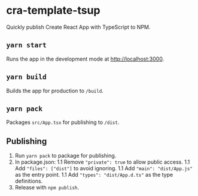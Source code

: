 # cra-template-tsup

Quickly publish Create React App with TypeScript to NPM.

## `yarn start`

Runs the app in the development mode at [http://localhost:3000](http://localhost:3000).

## `yarn build`

Builds the app for production to `/build`.

## `yarn pack`

Packages `src/App.tsx` for publishing to `/dist`.

## Publishing

1. Run `yarn pack` to package for publishing.
1. In package.json:
  1.1 Remove `"private": true` to allow public access.
  1.1 Add `"files": ["dist"]` to avoid ignoring.
  1.1 Add `"main": "dist/App.js"` as the entry point.
  1.1 Add `"types": "dist/App.d.ts"` as the type definitions.
1. Release with `npm publish`.

